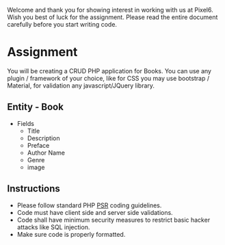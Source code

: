 Welcome and thank you for showing interest in working with us at Pixel6. Wish you best of luck for the assignment. Please read the entire document carefully before you start writing code.

# Assignment
You will be creating a CRUD PHP application for Books. You can use any plugin / framework of your choice, like for CSS you may use bootstrap / Material, 
for validation any javascript/JQuery library.

## Entity - Book
- Fields 
  - Title
  - Description
  - Preface
  - Author Name
  - Genre
  - image
  
## Instructions
  - Please follow standard PHP [PSR](https://www.php-fig.org/) coding guidelines.
  - Code must have client side and server side validations.
  - Code shall have minimum security measures to restrict basic hacker attacks like SQL injection.
  - Make sure code is properly formatted.
  
